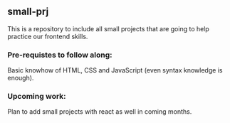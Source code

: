 ## small-prj

This is a repository to include all small projects that are going to help practice our frontend skills.

### Pre-requistes to follow along:
Basic knowhow of HTML, CSS and JavaScript (even syntax knowledge is enough).

### Upcoming work:
Plan to add small projects with react as well in coming months.

